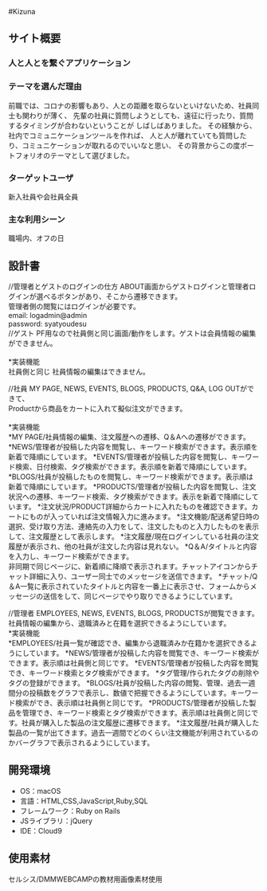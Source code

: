 #Kizuna

## サイト概要
### 人と人とを繋ぐアプリケーション


### テーマを選んだ理由
前職では、コロナの影響もあり、人との距離を取らないといけないため、社員同士も関わりが薄く、
先輩の社員に質問しようとしても、遠征に行ったり、質問するタイミングが合わないということが
しばしばありました。
その経験から、社内でコミュニケーションツールを作れば、
人と人が離れていても質問したり、コミュニケーションが取れるのでいいなと思い、
その背景からこの度ポートフォリオのテーマとして選びました。


### ターゲットユーザ
新入社員や会社員全員


### 主な利用シーン
職場内、オフの日


## 設計書
//管理者とゲストのログインの仕方
  ABOUT画面からゲストログインと管理者ログインが選べるボタンがあり、そこから遷移できます。<br>
  管理者側の閲覧にはログインが必要です。<br>
  email: logadmin@admin
  <br>
  password: syatyoudesu
  <br>
//ゲスト
  PF用なので社員側と同じ画面/動作をします。ゲストは会員情報の編集ができません。<br>
  <br>*実装機能<br>
  社員側と同じ
  社員情報の編集はできません。

//社員
  MY PAGE, NEWS, EVENTS, BLOGS, PRODUCTS, Q&A, LOG OUTができて、<br>
  Productから商品をカートに入れて擬似注文ができます。<br>
  <br>*実装機能<br>
  *MY PAGE/社員情報の編集、注文履歴への遷移、Q＆Aへの遷移ができます。
  *NEWS/管理者が投稿した内容を閲覧し、キーワード検索ができます。表示順を新着で降順にしています。
  *EVENTS/管理者が投稿した内容を閲覧し、キーワード検索、日付検索、タグ検索ができます。表示順を新着で降順にしています。
  *BLOGS/社員が投稿したものを閲覧し、キーワード検索ができます。表示順は新着で降順にしています。
  *PRODUCTS/管理者が投稿した内容を閲覧し、注文状況への遷移、キーワード検索、タグ検索ができます。表示を新着で降順にしています。
    *注文状況/PRODUCT詳細からカートに入れたものを確認できます。カートにものが入っていれば注文情報入力に進みます。
    *注文機能/配送希望日時の選択、受け取り方法、連絡先の入力をして、注文したものと入力したものを表示して、注文履歴として表示します。
    *注文履歴/現在ログインしている社員の注文履歴が表示され、他の社員が注文した内容は見れない。
  *Q＆A/タイトルと内容を入力し、キーワード検索ができます。<br>
    非同期で同じページに、新着順に降順で表示されます。チャットアイコンからチャット詳細に入り、ユーザー同士でのメッセージを送信できます。
    *チャット/Q＆A一覧に表示されていたタイトルと内容を一番上に表示させ、フォームからメッセージの送信をして、同じページでやり取りできるようにしています。

//管理者
  EMPLOYEES, NEWS, EVENTS, BLOGS, PRODUCTSが閲覧できます。
  社員情報の編集から、退職済みと在籍を選択できるようにしています。
  <br>*実装機能<br>
  *EMPLOYEES/社員一覧が確認でき、編集から退職済みか在籍かを選択できるようにしています。
  *NEWS/管理者が投稿した内容を閲覧でき、キーワード検索ができます。表示順は社員側と同じです。
  *EVENTS/管理者が投稿した内容を閲覧でき、キーワード検索とタグ検索ができます。
  *タグ管理/作られたタグの削除やタグの登録ができます。
  *BLOGS/社員が投稿した内容の閲覧、管理、過去一週間分の投稿数をグラフで表示し、数値で把握できるようにしています。キーワード検索ができ、表示順は社員側と同じです。
  *PRODUCTS/管理者が投稿した製品を管理でき、キーワード検索とタグ検索ができます。表示順は社員側と同じです。社員が購入した製品の注文履歴に遷移できます。
    *注文履歴/社員が購入した製品の一覧が出てきます。過去一週間でどのくらい注文機能が利用されているのかバーグラフで表示されるようにしています。



## 開発環境
- OS：macOS
- 言語：HTML,CSS,JavaScript,Ruby,SQL
- フレームワーク：Ruby on Rails
- JSライブラリ：jQuery
- IDE：Cloud9

## 使用素材
セルシス/DMMWEBCAMPの教材用画像素材使用
